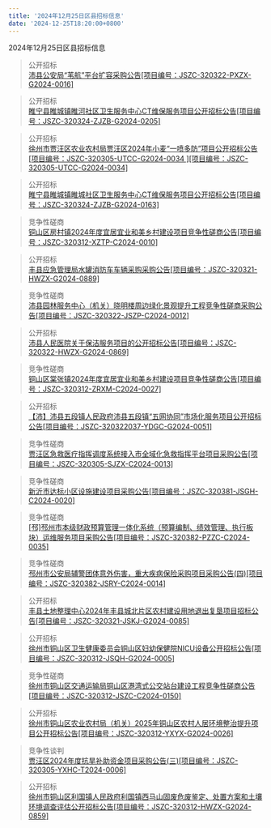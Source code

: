 ```yaml
---
title: '2024年12月25日区县招标信息'
date: '2024-12-25T18:20:00+0800'
---
```

2024年12月25日区县招标信息
<!--more-->
>公开招标<br>
>[沛县公安局“苇航”平台扩容采购公告[项目编号：JSZC-320322-PXZX-G2024-0016]](http://czj.xz.gov.cn/Home/HomeDetails?type=0&articleid=cff9354c-628c-46ee-8c89-b5c284d5dddf)

>公开招标<br>
>[睢宁县睢城镇睢河社区卫生服务中心CT维保服务项目公开招标公告[项目编号：JSZC-320324-ZJZB-G2024-0205]](http://czj.xz.gov.cn/Home/HomeDetails?type=0&articleid=06eb73db-9622-4621-a471-3553dc9638fd)

>公开招标<br>
>[徐州市贾汪区农业农村局贾汪区2024年小麦“一喷多防”项目公开招标公告[项目编号：JSZC-320305-UTCC-G2024-0034 ][项目编号：JSZC-320305-UTCC-G2024-0034]](http://czj.xz.gov.cn/Home/HomeDetails?type=0&articleid=f79959cc-b01d-4ff9-9d55-37ea9c3bc3d9)

>公开招标<br>
>[睢宁县睢城镇睢城社区卫生服务中心CT维保服务项目公开招标公告[项目编号：JSZC-320324-ZJZB-G2024-0163]](http://czj.xz.gov.cn/Home/HomeDetails?type=0&articleid=f61775d2-1db1-4e53-a8a8-e3f6b63aab48)

>竞争性磋商<br>
>[铜山区房村镇2024年度宜居宜业和美乡村建设项目竞争性磋商公告[项目编号：JSZC-320312-XZTP-C2024-0010]](http://czj.xz.gov.cn/Home/HomeDetails?type=0&articleid=85cf3bde-d9bb-49ab-a234-721a3784571c)

>公开招标<br>
>[丰县应急管理局水罐消防车车辆采购采购公告[项目编号：JSZC-320321-HWZX-G2024-0889]](http://czj.xz.gov.cn/Home/HomeDetails?type=0&articleid=3b6732d1-0f3c-457a-8276-901ac4a38cc5)

>竞争性磋商<br>
>[沛县园林服务中心（机关）晓明楼周边绿化景观提升工程竞争性磋商采购公告[项目编号：JSZC-320322-JSZP-C2024-0012]](http://czj.xz.gov.cn/Home/HomeDetails?type=0&articleid=baf787c1-6902-49f5-813b-2dcf4f61186a)

>公开招标<br>
>[沛县人民医院关于保洁服务项目的公开招标公告[项目编号：JSZC-320322-HWZX-G2024-0869]](http://czj.xz.gov.cn/Home/HomeDetails?type=0&articleid=4af7e174-6fc7-4180-b502-a0c9062d0d9c)

>竞争性磋商<br>
>[铜山区棠张镇2024年度宜居宜业和美乡村建设项目竞争性磋商公告[项目编号：JSZC-320312-ZRXM-C2024-0027]](http://czj.xz.gov.cn/Home/HomeDetails?type=0&articleid=51d008d7-8849-43ef-86f8-5ef8d4edb5bf)

>公开招标<br>
>[【沛】沛县五段镇人民政府沛县五段镇“五网协同”市场化服务项目公开招标公告[项目编号：JSZC-320322037-YDGC-G2024-0051]](http://czj.xz.gov.cn/Home/HomeDetails?type=0&articleid=0cfe3066-49bb-40d8-92ed-b2b4e716496c)

>竞争性磋商<br>
>[贾汪区急救医疗指挥调度系统接入市全域化急救指挥平台项目采购公告[项目编号：JSZC-320305-SJZX-C2024-0013]](http://czj.xz.gov.cn/Home/HomeDetails?type=0&articleid=28ae8dd2-696d-4537-8c81-902076ee5c37)

>竞争性磋商<br>
>[新沂市达标小区设施建设项目采购公告[项目编号：JSZC-320381-JSGH-C2024-0020]](http://czj.xz.gov.cn/Home/HomeDetails?type=0&articleid=5ab7c2be-aba9-47c0-8327-7c54f7383a2a)

>竞争性磋商<br>
>[ [邳]邳州市本级财政预算管理一体化系统（预算编制、绩效管理、执行板块）运维服务项目采购公告[项目编号：JSZC-320382-PZZC-C2024-0035]](http://czj.xz.gov.cn/Home/HomeDetails?type=0&articleid=daf64f84-92cb-41da-af04-2485f0d86174)

>竞争性磋商<br>
>[邳州市公安局辅警团体意外伤害，重大疾病保险采购项目采购公告(四)[项目编号：JSZC-320382-JSRY-C2024-0014]](http://czj.xz.gov.cn/Home/HomeDetails?type=0&articleid=506fa542-2ebb-49cc-8c14-6536ddb4ddea)

>公开招标<br>
>[丰县土地整理中心2024年丰县城北片区农村建设用地退出复垦项目招标公告[项目编号：JSZC-320321-JSKJ-G2024-0085]](http://czj.xz.gov.cn/Home/HomeDetails?type=0&articleid=a7c42bd8-bf9b-479c-afd8-5bc64a66cd4d)

>公开招标<br>
>[徐州市铜山区卫生健康委员会铜山区妇幼保健院NICU设备公开招标公告[项目编号：JSZC-320312-JSQH-G2024-0005]](http://czj.xz.gov.cn/Home/HomeDetails?type=0&articleid=fe125674-56b5-4cc4-aa02-de84941ebca3)

>竞争性磋商<br>
>[徐州市铜山区交通运输局铜山区港湾式公交站台建设工程竞争性磋商公告[项目编号：JSZC-320312-JSZC-C2024-0150]](http://czj.xz.gov.cn/Home/HomeDetails?type=0&articleid=bc8fdc40-3ae7-4225-b87a-d62657184acd)

>公开招标<br>
>[徐州市铜山区农业农村局（机关）2025年铜山区农村人居环境整治提升项目公开招标公告[项目编号：JSZC-320312-YXYX-G2024-0026]](http://czj.xz.gov.cn/Home/HomeDetails?type=0&articleid=24c65dbb-3a8c-4137-93f6-66065109d73b)

>竞争性谈判<br>
>[贾汪区2024年度抗旱补助资金项目采购公告(三)[项目编号：JSZC-320305-YXHC-T2024-0006]](http://czj.xz.gov.cn/Home/HomeDetails?type=0&articleid=e509660c-1c17-4be1-90b1-abd899797c84)

>公开招标<br>
>[徐州市铜山区利国镇人民政府利国镇西马山固废危废鉴定、处置方案和土壤环境调查评估公开招标公告[项目编号：JSZC-320312-HWZX-G2024-0859]](http://czj.xz.gov.cn/Home/HomeDetails?type=0&articleid=c3701d11-bb41-4908-a1c5-9021f5995db8)

